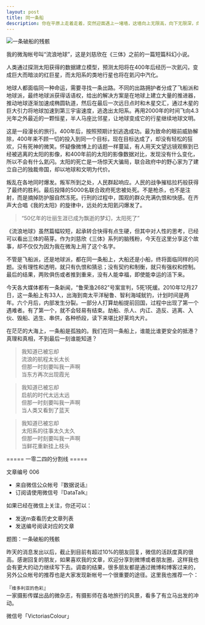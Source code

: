 ```yaml
---
layout: post
title: 同一条船
description: 你在平原上走着走着，突然迎面遇上一堵墙，这墙向上无限高，向下无限深，向左无限远，向右无限远，这墙是什么？死亡       ---刘慈欣《流浪地球》 
---
```


![一条破船的残骸]()

我的微淘帐号叫“流浪地球”，这是刘慈欣在《三体》之前的一篇短篇科幻小说。

人类通过探测太阳获得的数据建立模型，预测太阳将在400年后经历一次氦闪，变成巨大而暗淡的红巨星，而太阳系的类地行星也将在氦闪中汽化。

地球人都面临同一种命运，需要寻找一条出路。不同的出路拥护者分成了飞船派和地球派，最终地球派获得话语权，给出的解决方案是在地球上建立大量的推进器，推动地球逐渐加速成椭圆轨道，然后在最后一次远日点时和木星交汇，通过木星的巨大引力将地球加速到第三宇宙速度，逃逸出太阳系。再用2000年的时间飞向4.3光年之外最近的一颗恒星，半人马座比邻星，让地球变成它的行星继续地球文明。

这是一段漫长的旅行。400年后，按照预期计划逃逸成功。最为致命的眼前威胁解除，400年来不顾一切的投入到同一个目标，现在目标达成了，却没有轻松的狂欢，只有死神的微笑。怀疑像微博上的话题一样蔓延，有人用天文望远镜观察到已经被逃离的太阳的影像，和400年前的太阳的影像数据对比，发现没有什么变化，所以不会有什么氦闪。太阳的死亡是一场惊天大骗局，联合政府中的野心家为了建立自己的独裁帝国，却以地球和文明为代价。

叛乱在各地同时爆发。叛军所到之处，人民群起响应。人民的战争摧枯拉朽般获得了最终的胜利。最后投降的5000名联合政府死忠被处死。不是枪杀，也不是注射，而是摘掉防护服自然冻死。行刑的过程中，围观的群众充满仇恨和快感。在齐声大合唱《我的太阳》的旋律中，远处的太阳氦闪爆发了。

> “50亿年的壮丽生涯已成为飘逝的梦幻，太阳死了”

《流浪地球》虽然篇幅较短，起承转合快得有点生硬，但其中对人性的思考，已经可以看出三体的萌芽。作为刘慈欣《三体》系列的脑残粉，今天在这里分享这个故事，却不仅仅为因为我在微淘上用了这个名字。

不管是飞船派，还是地球派，都在同一条船上，大船还是小船，终将面临同样的问题。没有理性和透明，就只有仇恨和猜忌；没有契约和制衡，就只有强权和控制。最后的结果，两败俱伤或者推到重来，没有人能幸福，即使能幸运的活下来。

今天各大媒体都有一条新闻，“鲁荣渔2682”号案宣判，5死1死缓。2010年12月27日，这一条船上有33人，出海到南太平洋秘鲁、智利海域鱿钓，计划时间是两年。六个月后，内部发生分裂。一部分人打算劫船提前回国，过程中出现了第一个遇难者。有了第一个，就不会轻易有结束。劫船、杀人、内讧、造反、逃离、入伙、毁船、逃生、串供，各种桥段，读下来堪比好莱坞大片。

在茫茫的大海上，一条船是孤独的。我们在同一条船上，谁能比谁更安全的抵港？真理和真相，不到最后一刻谁能知道？

>我知道已被忘却  
流浪的航程太长太长  
但那一时刻要叫我一声啊  
当东方再次出现霞光

>我知道已被忘却  
启航的时代太远太远  
但那一时刻要叫我一声啊  
当人类又看到了蓝天

>我知道已被忘却  
太阳系的往事太久太久  
但那一时刻要叫我一声啊  
当鲜花重新挂上枝头

===== 一零二四的分割线 =====

文章编号 006

* 来自微信公众帐号『数据说话』
* 订阅请使用微信号『DataTalk』

如果已经在微信上关注，你还可以：

* 发送m查看历史文章列表
* 发送编号阅读对应的文章

题图：一条破船的残骸

昨天的消息发出以后，截止到目前有超过10%的朋友回复，微信的活跃度真的很高。感谢回复的朋友，如果喜欢我的文章，欢迎分享到微博或者朋友圈，这样我也会有更大的动力继续写下去。调查的结果，很多朋友都是通过微博和博客过来的，另外公众帐号的推荐也是大家发现新帐号一个很重要的途径。这里我也推荐一个：

『`维多利亚的色彩`』  
一家摄影传媒出品的微杂志，有摄影师在各地旅行的风景，看多了有立马出发的冲动。

微信号「VictoriasColour」


